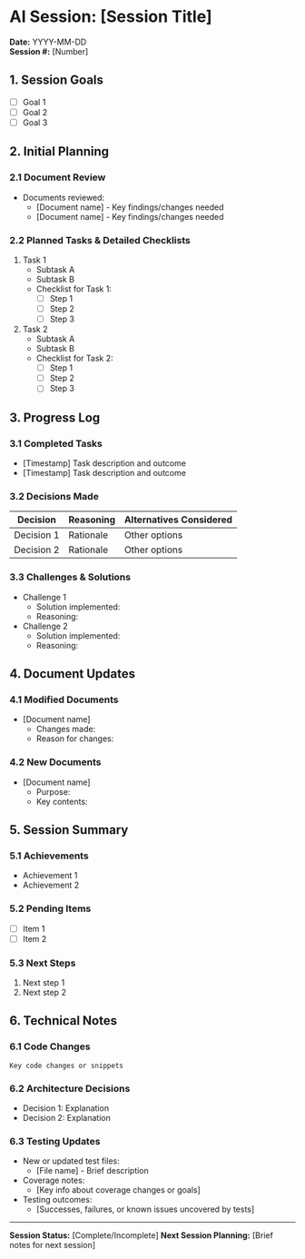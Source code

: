 # AI Session: [Session Title]
**Date:** YYYY-MM-DD  
**Session #:** [Number]

## 1. Session Goals
- [ ] Goal 1
- [ ] Goal 2
- [ ] Goal 3

## 2. Initial Planning
### 2.1 Document Review
- Documents reviewed:
  - [Document name] - Key findings/changes needed
  - [Document name] - Key findings/changes needed

### 2.2 Planned Tasks & Detailed Checklists
1. Task 1
   - Subtask A
   - Subtask B
   - Checklist for Task 1:
     - [ ] Step 1
     - [ ] Step 2
     - [ ] Step 3
2. Task 2
   - Subtask A
   - Subtask B
   - Checklist for Task 2:
     - [ ] Step 1
     - [ ] Step 2
     - [ ] Step 3

## 3. Progress Log
### 3.1 Completed Tasks
- [Timestamp] Task description and outcome
- [Timestamp] Task description and outcome

### 3.2 Decisions Made
| Decision   | Reasoning       | Alternatives Considered |
|------------|-----------------|-------------------------|
| Decision 1 | Rationale       | Other options           |
| Decision 2 | Rationale       | Other options           |

### 3.3 Challenges & Solutions
- Challenge 1
  - Solution implemented:
  - Reasoning:
- Challenge 2
  - Solution implemented:
  - Reasoning:

## 4. Document Updates
### 4.1 Modified Documents
- [Document name]
  - Changes made:
  - Reason for changes:

### 4.2 New Documents
- [Document name]
  - Purpose:
  - Key contents:

## 5. Session Summary
### 5.1 Achievements
- Achievement 1
- Achievement 2

### 5.2 Pending Items
- [ ] Item 1
- [ ] Item 2

### 5.3 Next Steps
1. Next step 1
2. Next step 2

## 6. Technical Notes
### 6.1 Code Changes
```code
Key code changes or snippets
```

### 6.2 Architecture Decisions
- Decision 1: Explanation
- Decision 2: Explanation

### 6.3 Testing Updates
- New or updated test files:
  - [File name] - Brief description
- Coverage notes:
  - [Key info about coverage changes or goals]
- Testing outcomes:
  - [Successes, failures, or known issues uncovered by tests]

---
**Session Status:** [Complete/Incomplete]
**Next Session Planning:** [Brief notes for next session] 